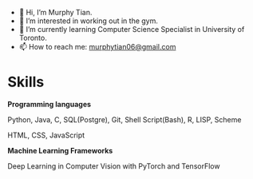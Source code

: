 - 👋 Hi, I’m Murphy Tian.
- 👀 I’m interested in working out in the gym.
- 🌱 I’m currently learning Computer Science Specialist in University of Toronto.
- 📫 How to reach me: murphytian06@gmail.com

# Skills
**Programming languages**

Python, Java, C, SQL(Postgre), Git, Shell Script(Bash), R, LISP, Scheme

HTML, CSS, JavaScript

**Machine Learning Frameworks**

Deep Learning in Computer Vision with PyTorch and TensorFlow
